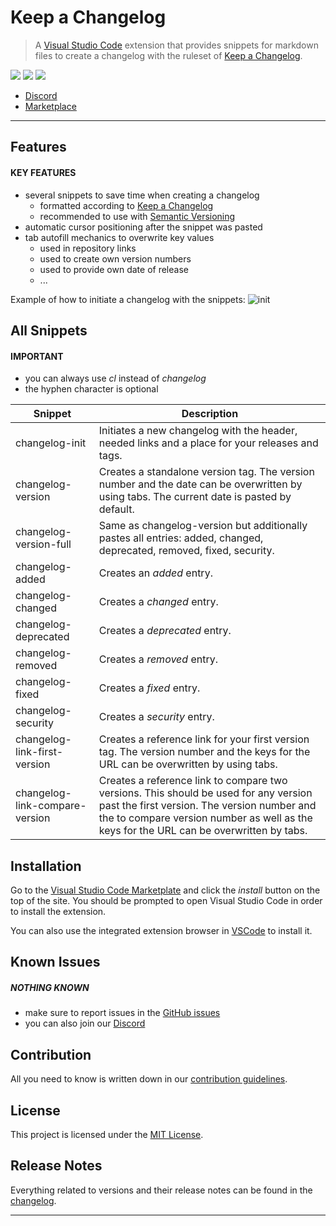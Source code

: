 # **Keep a Changelog**

> A [Visual Studio Code] extension that provides snippets for markdown files to create a changelog with the ruleset of [Keep a Changelog].

[![](https://vsmarketplacebadge.apphb.com/version-short/rlnt.keep-a-changelog.svg)](https://marketplace.visualstudio.com/items?itemName=RLNT.keep-a-changelog)
[![](https://vsmarketplacebadge.apphb.com/installs-short/rlnt.keep-a-changelog.svg)](https://marketplace.visualstudio.com/items?itemName=RLNT.keep-a-changelog)
[![](https://vsmarketplacebadge.apphb.com/rating/rlnt.keep-a-changelog.svg)](https://marketplace.visualstudio.com/items?itemName=RLNT.keep-a-changelog)

- [Discord]
- [Marketplace]

---

## **Features**

#### KEY FEATURES
- several snippets to save time when creating a changelog
  - formatted according to [Keep a Changelog]
  - recommended to use with [Semantic Versioning]
- automatic cursor positioning after the snippet was pasted
- tab autofill mechanics to overwrite key values
  - used in repository links
  - used to create own version numbers
  - used to provide own date of release
  - ...

Example of how to initiate a changelog with the snippets:
![init]


## **All Snippets**

#### IMPORTANT
- you can always use *cl* instead of *changelog*
- the hyphen character is optional

| Snippet                        | Description                                                                                                                                                                                                                    |
|--------------------------------|--------------------------------------------------------------------------------------------------------------------------------------------------------------------------------------------------------------------------------|
| changelog-init                 | Initiates a new changelog with the header, needed links and a place for your releases and tags.                                                                                                                                |
| changelog-version              | Creates a standalone version tag. The version number and the date can be overwritten by using tabs. The current date is pasted by default.                                                                                     |
| changelog-version-full         | Same as changelog-version but additionally pastes all entries: added, changed, deprecated, removed, fixed, security.                                                                                                           |
| changelog-added                | Creates an *added* entry.                                                                                                                                                                                                      |
| changelog-changed              | Creates a *changed* entry.                                                                                                                                                                                                     |
| changelog-deprecated           | Creates a *deprecated* entry.                                                                                                                                                                                                  |
| changelog-removed              | Creates a *removed* entry.                                                                                                                                                                                                     |
| changelog-fixed                | Creates a *fixed* entry.                                                                                                                                                                                                       |
| changelog-security             | Creates a *security* entry.                                                                                                                                                                                                    |
| changelog-link-first-version   | Creates a reference link for your first version tag. The version number and the keys for the URL can be overwritten by using tabs.                                                                                             |
| changelog-link-compare-version | Creates a reference link to compare two versions. This should be used for any version past the first version. The version number and the to compare version number as well as the keys for the URL can be overwritten by tabs. |


## **Installation**

Go to the [Visual Studio Code Marketplate][Marketplace] and click the *install* button on the top of the site. You should be prompted to open Visual Studio Code in order to install the extension.<br>

You can also use the integrated extension browser in [VSCode][Visual Studio Code] to install it.


## **Known Issues**

##### NOTHING KNOWN
- make sure to report issues in the [GitHub issues][Issues]
- you can also join our [Discord]


## **Contribution**

All you need to know is written down in our [contribution guidelines][Contribution].


## **License**

This project is licensed under the [MIT License][License].


## **Release Notes**

Everything related to versions and their release notes can be found in the [changelog][Changelog].

---

<!-- Links -->
[Visual Studio Code]: https://code.visualstudio.com/
[Keep a Changelog]: https://keepachangelog.com/
[Semantic Versioning]: https://semver.org/
[Marketplace]: https://marketplace.visualstudio.com/items?itemName=RLNT.keep-a-changelog
[Issues]: https://github.com/RLNT/vscode-keepachangelog/issues
[Discord]: https://discordapp.com/invite/Q3qxws6
[Contribution]: CONTRIBUTING.md
[License]: LICENSE.md
[Changelog]: CHANGELOG.md

<!-- Images -->
[init]: https://raw.githubusercontent.com/RLNT/vscode-keepachangelog/master/images/init.gif

